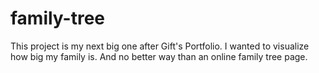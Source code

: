 # family-tree
This project is my next big one after Gift's Portfolio. I wanted to visualize how big my family is. And no better way than an online family tree page.
